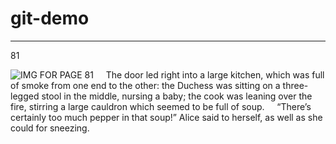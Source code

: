 # git-demo

---
81

![IMG FOR PAGE 81](https://www.gutenberg.org/files/19778/19778-h/images/p076.png)
&nbsp;&nbsp;&nbsp;&nbsp;The door led right into a large kitchen,
which was full of smoke from one end to the
other: the Duchess was sitting on a three-
legged stool in the middle, nursing a baby; the
cook was leaning over the fire, stirring a large
cauldron which seemed to be full of soup.
&nbsp;&nbsp;&nbsp;&nbsp;“There’s certainly too much pepper in that
soup!” Alice said to herself, as well as she
could for sneezing.
